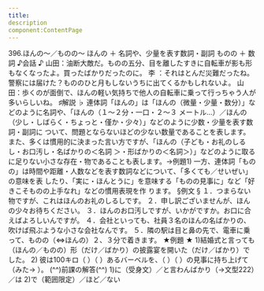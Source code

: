 ```yaml
---
title:
description
component:ContentPage
---
```



396.ほんの～／ものの～
ほんの ＋ 名詞や、少量を表す数詞・副詞 ものの ＋ 数詞
♪会話 ♪
山田：油断大敵だ。ものの五分、目を離したすきに自転車が影も形もなくなったよ。買ったばかりだったのに。 李 ：それはとんだ災難だったね。警察には届けた？もののひと月もしないうちに出てくるかもしれないよ。 山田：歩くのが面倒で、ほんの軽い気持ちで他人の自転車に乗って行っちゃう人が多いらしいね。
♯解説 ♭
連体詞「ほんの」は「ほんの（微量・少量・数分）」などのように名詞や、「ほんの（１～２分・一口・２～３
メートル…）／ほんの（少し・しばらく・ちょっと・僅か・少々）」などのように少数・少量を表す数詞・副詞に ついて、問題とならないほどの少ない数量であることを表します。
また、多くは慣用的に決まった言い方ですが、「ほんの（子ども・お礼のしるし・お口汚し・名ばかりの＜名詞
＞・形ばかりの＜名詞＞）」などのように取るに足りない小さな存在・物であることも表します。→例題1)
一方、連体詞「ものの」は時間や距離・人数などを表す数詞などについて、「多くても／せいぜい」の意味を表 したり、「実に・ほんとうに」を意味する「ものの見事に」など「好きこそものの上手なれ」などの慣用表現を作 ります。
§例文 §
１．つまらない物ですが、これはほんのお礼のしるしです。
２．申し訳ございませんが、ほんの少々お待ちください。
３．ほんのお口汚しですが、いかがですか。お口に合えばよろしいんですが。
４．会社といっても、社員３名のほんの名ばかりの、吹けば飛ぶような小さな会社なんです。
５．隣の駅は目と鼻の先で、電車に乗って、ものの（⇔ほんの）２、３分で着きます。
★例題 ★
1)結婚式と言っても（ほんの／ものの）形（だけ／ばかり）の披露宴を開いた（だけ／ばかり）でした。
2) 彼は100キロ（ ）（ ）あるバーベルを、（ ）（ ）の見事に持ち上げて（みた→ ）。
(^^)前課の解答(^^)
1)に（受身文）／と言わんばかり（→文型222）／は
2)で（範囲限定）／ほど／ない
